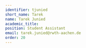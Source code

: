 ```yaml
---
identifier: tjunied
short_name: Tarek
name: Tarek Junied
academic_title:
position: Student Assistant
email: tarek.junied@rwth-aachen.de
order: 20
---
```

<!---Originally from Syria, Tarek Junied lived up to the year 2014 in Saudi-Arabia and moved to Germany then, where he discovered his passion for computer science. He has been part of an autonomous car development team prior to his work here. Tarek spends the majority of his time pursuing his research interests which mostly include AI. In the little time he has left, he goes to the gym.--->
